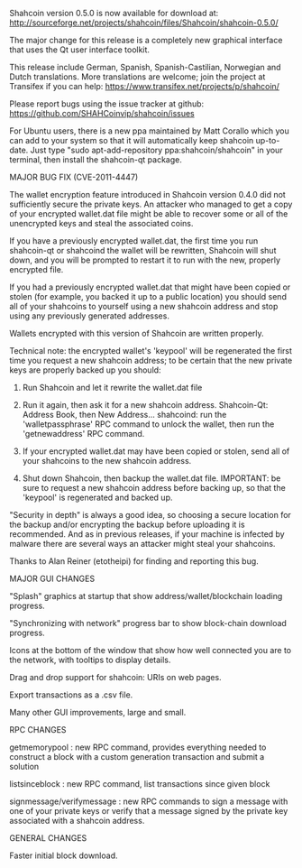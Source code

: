 Shahcoin version 0.5.0 is now available for download at:
http://sourceforge.net/projects/shahcoin/files/Shahcoin/shahcoin-0.5.0/

The major change for this release is a completely new graphical interface that uses the Qt user interface toolkit.

This release include German, Spanish, Spanish-Castilian, Norwegian and Dutch translations. More translations are welcome; join the project at Transifex if you can help:
https://www.transifex.net/projects/p/shahcoin/

Please report bugs using the issue tracker at github:
https://github.com/SHAHCoinvip/shahcoin/issues

For Ubuntu users, there is a new ppa maintained by Matt Corallo which you can add to your system so that it will automatically keep shahcoin up-to-date.  Just type "sudo apt-add-repository ppa:shahcoin/shahcoin" in your terminal, then install the shahcoin-qt package.

MAJOR BUG FIX  (CVE-2011-4447)

The wallet encryption feature introduced in Shahcoin version 0.4.0 did not sufficiently secure the private keys. An attacker who
managed to get a copy of your encrypted wallet.dat file might be able to recover some or all of the unencrypted keys and steal the
associated coins.

If you have a previously encrypted wallet.dat, the first time you run shahcoin-qt or shahcoind the wallet will be rewritten, Shahcoin will
shut down, and you will be prompted to restart it to run with the new, properly encrypted file.

If you had a previously encrypted wallet.dat that might have been copied or stolen (for example, you backed it up to a public
location) you should send all of your shahcoins to yourself using a new shahcoin address and stop using any previously generated addresses.

Wallets encrypted with this version of Shahcoin are written properly.

Technical note: the encrypted wallet's 'keypool' will be regenerated the first time you request a new shahcoin address; to be certain that the
new private keys are properly backed up you should:

1. Run Shahcoin and let it rewrite the wallet.dat file

2. Run it again, then ask it for a new shahcoin address.
Shahcoin-Qt: Address Book, then New Address...
shahcoind: run the 'walletpassphrase' RPC command to unlock the wallet,  then run the 'getnewaddress' RPC command.

3. If your encrypted wallet.dat may have been copied or stolen, send  all of your shahcoins to the new shahcoin address.

4. Shut down Shahcoin, then backup the wallet.dat file.
IMPORTANT: be sure to request a new shahcoin address before backing up, so that the 'keypool' is regenerated and backed up.

"Security in depth" is always a good idea, so choosing a secure location for the backup and/or encrypting the backup before uploading it is recommended. And as in previous releases, if your machine is infected by malware there are several ways an attacker might steal your shahcoins.

Thanks to Alan Reiner (etotheipi) for finding and reporting this bug.

MAJOR GUI CHANGES

"Splash" graphics at startup that show address/wallet/blockchain loading progress.

"Synchronizing with network" progress bar to show block-chain download progress.

Icons at the bottom of the window that show how well connected you are to the network, with tooltips to display details.

Drag and drop support for shahcoin: URIs on web pages.

Export transactions as a .csv file.

Many other GUI improvements, large and small.

RPC CHANGES

getmemorypool : new RPC command, provides everything needed to construct a block with a custom generation transaction and submit a solution

listsinceblock : new RPC command, list transactions since given block

signmessage/verifymessage : new RPC commands to sign a message with one of your private keys or verify that a message signed by the private key associated with a shahcoin address.

GENERAL CHANGES

Faster initial block download.
